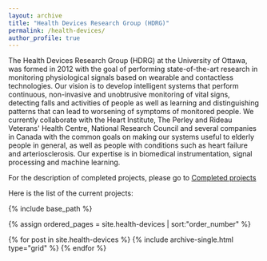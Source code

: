 ```yaml
---
layout: archive
title: "Health Devices Research Group (HDRG)"
permalink: /health-devices/
author_profile: true
---
```



The Health Devices Research Group (HDRG) at the University of Ottawa, was formed in 2012 with the goal of performing state-of-the-art research in monitoring physiological signals based on wearable and contactless technologies. Our vision is to develop intelligent systems that perform continuous, non-invasive and unobtrusive monitoring of vital signs, detecting falls and activities of people as well as learning and distinguishing patterns that can lead to worsening of symptoms of monitored people. We currently collaborate with the Heart Institute, The Perley and Rideau Veterans' Health Centre, National Research Council and several companies in Canada with the common goals on making our systems useful to elderly people in general, as well as people with conditions such as heart failure and arteriosclerosis. Our expertise is in biomedical instrumentation, signal processing and machine learning.

For the description of completed projects, please go to [Completed projects](https://carg-uottawa.github.io/year-archive/)

Here is the list of the current projects:

{% include base_path %}

{% assign ordered_pages = site.health-devices | sort:"order_number" %}

{% for post in site.health-devices %}
  {% include archive-single.html type="grid" %}
{% endfor %}
